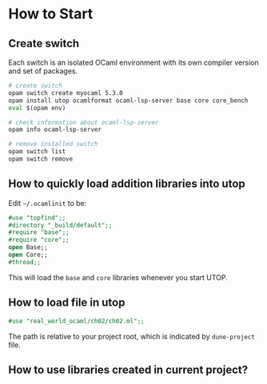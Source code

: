 # How to Start 

## Create switch 

Each switch is an isolated OCaml environment with its own compiler version and set of packages.

```sh 
# create switch 
opam switch create myocaml 5.3.0
opam install utop ocamlformat ocaml-lsp-server base core core_bench
eval $(opam env)

# check information about ocaml-lsp-server
opam info ocaml-lsp-server

# remove installed switch 
opam switch list 
opam switch remove 
```

## How to quickly load addition libraries into utop 

Edit `~/.ocamlinit` to be:

```ocaml
#use "topfind";;
#directory "_build/default";;
#require "base";;
#require "core";;
open Base;;
open Core;;
#thread;;
```

This will load the `base` and `core` libraries whenever you start UTOP.

## How to load file in utop 

```ocaml 
#use "real_world_ocaml/ch02/ch02.ml";;
```

The path is relative to your project root, which is indicated by `dune-project` file.

## How to use libraries created in current project?
